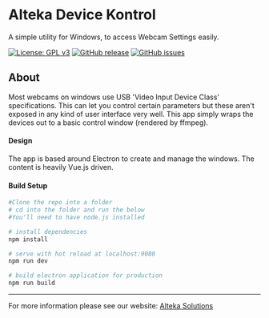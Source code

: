 # Alteka Device Kontrol

A simple utility for Windows, to access Webcam Settings easily. 

[![License: GPL v3](https://img.shields.io/badge/License-GPLv3-blue.svg)](https://www.gnu.org/licenses/gpl-3.0)
[![GitHub release](https://img.shields.io/github/release/Alteka/DeviceKontrol.svg)](https://GitHub.com/Alteka/DeviceKontrol/releases/)
[![GitHub issues](https://img.shields.io/github/issues/Alteka/DeviceKontrol.svg)](https://GitHub.com/Alteka/DeviceKontrol/issues/)

## About
Most webcams on windows use USB 'Video Input Device Class' specifications. This can let you control certain parameters but these aren't exposed in any kind of user interface very well. This app simply wraps the devices out to a basic control window (rendered by ffmpeg).


#### Design

The app is based around Electron to create and manage the windows. The content is heavily Vue.js driven.

#### Build Setup
``` bash
#Clone the repo into a folder
# cd into the folder and run the below
#You'll need to have node.js installed

# install dependencies
npm install

# serve with hot reload at localhost:9080
npm run dev

# build electron application for production
npm run build
```

---

For more information please see our website: [Alteka Solutions](https://alteka.solutions/kards)
